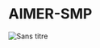 # AIMER-SMP

![Sans titre](https://github.com/Smartappli/AIMER-SMP/assets/26173534/18656910-a371-4ca3-b08a-6c8d3b259745)

